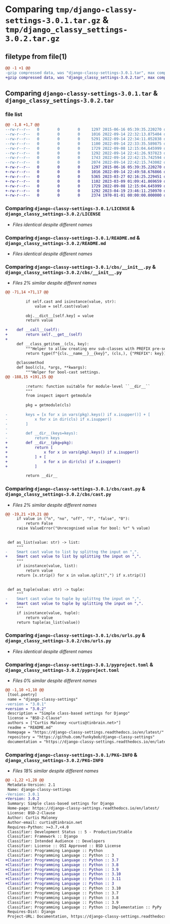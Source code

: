 # Comparing `tmp/django-classy-settings-3.0.1.tar.gz` & `tmp/django_classy_settings-3.0.2.tar.gz`

## filetype from file(1)

```diff
@@ -1 +1 @@
-gzip compressed data, was "django-classy-settings-3.0.1.tar", max compression
+gzip compressed data, was "django_classy_settings-3.0.2.tar", max compression
```

## Comparing `django-classy-settings-3.0.1.tar` & `django_classy_settings-3.0.2.tar`

### file list

```diff
@@ -1,8 +1,7 @@
--rw-r--r--   0        0        0     1297 2015-06-16 05:39:35.220270 django-classy-settings-3.0.1/LICENSE
--rw-r--r--   0        0        0     1016 2022-09-14 22:32:13.875404 django-classy-settings-3.0.1/README.md
--rw-r--r--   0        0        0     5291 2022-09-14 22:34:11.052838 django-classy-settings-3.0.1/cbs/__init__.py
--rw-r--r--   0        0        0     1100 2022-09-14 22:33:35.589875 django-classy-settings-3.0.1/cbs/cast.py
--rw-r--r--   0        0        0     1729 2022-09-08 12:15:04.645999 django-classy-settings-3.0.1/cbs/urls.py
--rw-r--r--   0        0        0     1292 2022-09-14 22:41:26.937823 django-classy-settings-3.0.1/pyproject.toml
--rw-r--r--   0        0        0     1743 2022-09-14 22:42:15.742594 django-classy-settings-3.0.1/setup.py
--rw-r--r--   0        0        0     2074 2022-09-14 22:42:15.743002 django-classy-settings-3.0.1/PKG-INFO
+-rw-r--r--   0        0        0     1297 2015-06-16 05:39:35.220270 django_classy_settings-3.0.2/LICENSE
+-rw-r--r--   0        0        0     1016 2022-09-14 22:49:58.676866 django_classy_settings-3.0.2/README.md
+-rw-r--r--   0        0        0     5365 2023-03-27 02:16:25.229451 django_classy_settings-3.0.2/cbs/__init__.py
+-rw-r--r--   0        0        0     1102 2023-03-09 01:09:41.869659 django_classy_settings-3.0.2/cbs/cast.py
+-rw-r--r--   0        0        0     1729 2022-09-08 12:15:04.645999 django_classy_settings-3.0.2/cbs/urls.py
+-rw-r--r--   0        0        0     1292 2023-04-19 23:46:11.250970 django_classy_settings-3.0.2/pyproject.toml
+-rw-r--r--   0        0        0     2374 1970-01-01 00:00:00.000000 django_classy_settings-3.0.2/PKG-INFO
```

### Comparing `django-classy-settings-3.0.1/LICENSE` & `django_classy_settings-3.0.2/LICENSE`

 * *Files identical despite different names*

### Comparing `django-classy-settings-3.0.1/README.md` & `django_classy_settings-3.0.2/README.md`

 * *Files identical despite different names*

### Comparing `django-classy-settings-3.0.1/cbs/__init__.py` & `django_classy_settings-3.0.2/cbs/__init__.py`

 * *Files 2% similar despite different names*

```diff
@@ -71,14 +71,17 @@
 
         if self.cast and isinstance(value, str):
             value = self.cast(value)
 
         obj.__dict__[self.key] = value
         return value
 
+    def __call__(self):
+        return self.__get__(self)
+
     def __class_getitem__(cls, key):
         """Helper to allow creating env sub-classes with PREFIX pre-set."""
         return type(f"{cls.__name__}__{key}", (cls,), {"PREFIX": key})
 
     @classmethod
     def bool(cls, *args, **kwargs):
         """Helper for bool-cast settings.
@@ -188,15 +191,15 @@
 
         :return: function suitable for module-level ``__dir__``
         """
         from inspect import getmodule
 
         pkg = getmodule(cls)
 
-        keys = [x for x in vars(pkg).keys() if x.isupper()] + [
-            x for x in dir(cls) if x.isupper()
-        ]
-
-        def __dir__(keys=keys):
-            return keys
+        def __dir__(pkg=pkg):
+            return [
+                x for x in vars(pkg).keys() if x.isupper()
+            ] + [
+                x for x in dir(cls) if x.isupper()
+            ]
 
         return __dir__
```

### Comparing `django-classy-settings-3.0.1/cbs/cast.py` & `django_classy_settings-3.0.2/cbs/cast.py`

 * *Files 2% similar despite different names*

```diff
@@ -19,21 +19,21 @@
     if value in ("n", "no", "off", "f", "false", "0"):
         return False
     raise ValueError("Unrecognised value for bool: %r" % value)
 
 
 def as_list(value: str) -> list:
     """
-    Smart cast value to list by splittng the input on ",".
+    Smart cast value to list by splitting the input on ",".
     """
     if isinstance(value, list):
         return value
     return [x.strip() for x in value.split(",") if x.strip()]
 
 
 def as_tuple(value: str) -> tuple:
     """
-    Smart cast value to tuple by splittng the input on ",".
+    Smart cast value to tuple by splitting the input on ",".
     """
     if isinstance(value, tuple):
         return value
     return tuple(as_list(value))
```

### Comparing `django-classy-settings-3.0.1/cbs/urls.py` & `django_classy_settings-3.0.2/cbs/urls.py`

 * *Files identical despite different names*

### Comparing `django-classy-settings-3.0.1/pyproject.toml` & `django_classy_settings-3.0.2/pyproject.toml`

 * *Files 0% similar despite different names*

```diff
@@ -1,10 +1,10 @@
 [tool.poetry]
 name = "django-classy-settings"
-version = "3.0.1"
+version = "3.0.2"
 description = "Simple class-based settings for Django"
 license = "BSD-2-Clause"
 authors = ["Curtis Maloney <curtis@tinbrain.net>"]
 readme = "README.md"
 homepage = "https://django-classy-settings.readthedocs.io/en/latest/"
 repository = "https://github.com/funkybob/django-classy-settings"
 documentation = "https://django-classy-settings.readthedocs.io/en/latest/"
```

### Comparing `django-classy-settings-3.0.1/PKG-INFO` & `django_classy_settings-3.0.2/PKG-INFO`

 * *Files 18% similar despite different names*

```diff
@@ -1,22 +1,28 @@
 Metadata-Version: 2.1
 Name: django-classy-settings
-Version: 3.0.1
+Version: 3.0.2
 Summary: Simple class-based settings for Django
 Home-page: https://django-classy-settings.readthedocs.io/en/latest/
 License: BSD-2-Clause
 Author: Curtis Maloney
 Author-email: curtis@tinbrain.net
 Requires-Python: >=3.7,<4.0
 Classifier: Development Status :: 5 - Production/Stable
 Classifier: Framework :: Django
 Classifier: Intended Audience :: Developers
 Classifier: License :: OSI Approved :: BSD License
 Classifier: Programming Language :: Python
 Classifier: Programming Language :: Python :: 3
+Classifier: Programming Language :: Python :: 3.7
+Classifier: Programming Language :: Python :: 3.8
+Classifier: Programming Language :: Python :: 3.9
+Classifier: Programming Language :: Python :: 3.10
+Classifier: Programming Language :: Python :: 3.11
+Classifier: Programming Language :: Python :: 3
 Classifier: Programming Language :: Python :: 3.10
 Classifier: Programming Language :: Python :: 3.7
 Classifier: Programming Language :: Python :: 3.8
 Classifier: Programming Language :: Python :: 3.9
 Classifier: Programming Language :: Python :: Implementation :: PyPy
 Requires-Dist: Django
 Project-URL: Documentation, https://django-classy-settings.readthedocs.io/en/latest/
```

